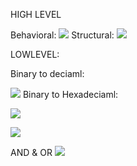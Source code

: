  
HIGH LEVEL

Behavioral:
![](https://github.com/Prashanth99003557/Calculator/blob/main/2_Design/highlevel/behighdesign.jpeg)
Structural:
![](https://github.com/Prashanth99003557/Calculator/blob/main/2_Design/highlevel/struc.jpg)


LOWLEVEL:

Binary to deciaml:

![](https://github.com/Prashanth99003557/Calculator/blob/main/2_Design/lowlevel/umlbtohex.jpeg)
Binary to Hexadeciaml:

![](https://github.com/Prashanth99003557/Calculator/blob/main/2_Design/lowlevel/umlbtoh.jpeg)



![](https://github.com/Prashanth99003557/Calculator/blob/main/2_Design/lowlevel/Exponential%20Behavioural%20UML%20Diagram.png)

AND & OR
![](https://github.com/Prashanth99003557/Calculator/blob/main/2_Design/lowlevel/factorial.png)
